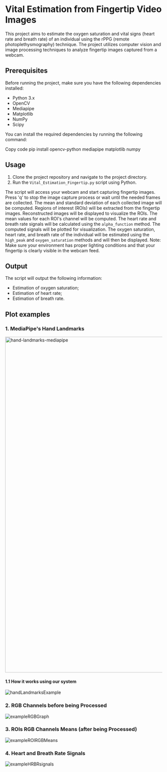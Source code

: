 # Vital Estimation from Fingertip Video Images

This project aims to estimate the oxygen saturation and vital signs (heart rate and breath rate) of an individual using the rPPG (remote photoplethysmography) technique.
The project utilizes computer vision and image processing techniques to analyze fingertip images captured from a webcam.

## Prerequisites
Before running the project, make sure you have the following dependencies installed:

- Python 3.x
- OpenCV
- Mediapipe
- Matplotlib
- NumPy
- Scipy

You can install the required dependencies by running the following command:

Copy code
pip install opencv-python mediapipe matplotlib numpy

## Usage

1. Clone the project repository and navigate to the project directory.
2. Run the `Vital_Estimation_Fingertip.py` script using Python.

The script will access your webcam and start capturing fingertip images.
Press 'q' to stop the image capture process or wait until the needed frames are collected.
The mean and standard deviation of each collected image will be computed.
Regions of interest (ROIs) will be extracted from the fingertip images.
Reconstructed images will be displayed to visualize the ROIs.
The mean values for each ROI's channel will be computed.
The heart rate and breath rate signals will be calculated using the `alpha_function` method.
The computed signals will be plotted for visualization.
The oxygen saturation, heart rate, and breath rate of the individual will be estimated using the `high_peak` and `oxygen_saturation` methods and will then be displayed.
Note: Make sure your environment has proper lighting conditions and that your fingertip is clearly visible in the webcam feed.

## Output
The script will output the following information:

- Estimation of oxygen saturation;
- Estimation of heart rate;
- Estimation of breath rate.


## Plot examples

### 1. MediaPipe's Hand Landmarks
<img width="1073" alt="hand-landmarks-mediapipe" src="https://github.com/justivanr/fingertip_rPPG/assets/83827643/c8330501-2a2a-4ae8-be5e-86817fc920ce">

#### 1.1 How it works using our system
![handLandmarksExample](https://github.com/justivanr/fingertip_rPPG/assets/83827643/c68f79d1-3885-49e4-bf9e-25ee7f49006a)

### 2. RGB Channels before being Processed
![exampleRGBGraph](https://github.com/justivanr/fingertip_rPPG/assets/83827643/c5fc2b9e-e15c-45fe-86b0-e14ca480a2fd)

### 3. ROIs RGB Channels Means (after being Processed)
![exampleROIRGBMeans](https://github.com/justivanr/fingertip_rPPG/assets/83827643/c880e8ff-30ea-4447-8743-902401df7b37)

### 4. Heart and Breath Rate Signals
![exampleHRBRsignals](https://github.com/justivanr/fingertip_rPPG/assets/83827643/0fa1b8b5-7357-428b-981a-a265c42b7196)

